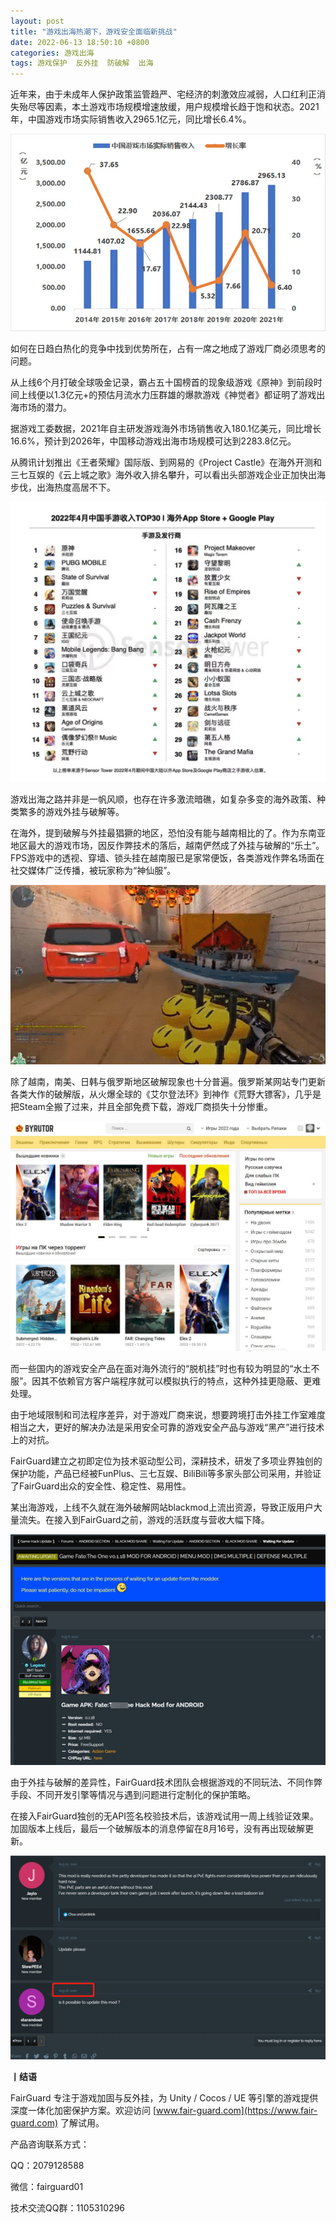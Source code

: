```yaml
---
layout: post
title: "游戏出海热潮下，游戏安全面临新挑战"
date: 2022-06-13 18:50:10 +0800
categories: 游戏出海
tags: 游戏保护  反外挂  防破解  出海
---
```


近年来，由于未成年人保护政策监管趋严、宅经济的刺激效应减弱，人口红利正消失殆尽等因素，本土游戏市场规模增速放缓，用户规模增长趋于饱和状态。2021年，中国游戏市场实际销售收入2965.1亿元，同比增长6.4%。<!-- more -->  

![315_21](/assets/res/202103/本土市场增长率.png)  

如何在日趋白热化的竞争中找到优势所在，占有一席之地成了游戏厂商必须思考的问题。  

从上线6个月打破全球吸金记录，霸占五十国榜首的现象级游戏《原神》到前段时间上线便以1.3亿元+的预估月流水力压群雄的爆款游戏《神觉者》都证明了游戏出海市场的潜力。  

据游戏工委数据，2021年自主研发游戏海外市场销售收入180.1亿美元，同比增长16.6%，预计到2026年，中国移动游戏出海市场规模可达到2283.8亿元。  

从腾讯计划推出《王者荣耀》国际版、到网易的《Project Castle》在海外开测和三七互娱的《云上城之歌》海外收入排名攀升，可以看出头部游戏企业正加快出海步伐，出海热度高居不下。  

![315_21](/assets/res/202103/出海排名.jpg)  

游戏出海之路并非是一帆风顺，也存在许多激流暗礁，如复杂多变的海外政策、种类繁多的游戏外挂与破解等。  

在海外，提到破解与外挂最猖獗的地区，恐怕没有能与越南相比的了。作为东南亚地区最大的游戏市场，因反作弊技术的落后，越南俨然成了外挂与破解的“乐土”。FPS游戏中的透视、穿墙、锁头挂在越南服已是家常便饭，各类游戏作弊名场面在社交媒体广泛传播，被玩家称为“神仙服”。  

![315_21](/assets/res/202103/越南开挂.gif)  

除了越南，南美、日韩与俄罗斯地区破解现象也十分普遍。俄罗斯某网站专门更新各类大作的破解版，从火爆全球的《艾尔登法环》到神作《荒野大镖客》，几乎是把Steam全搬了过来，并且全部免费下载，游戏厂商损失十分惨重。  

![315_21](/assets/res/202103/俄罗斯破解.jpg)  

而一些国内的游戏安全产品在面对海外流行的“脱机挂”时也有较为明显的“水土不服”。因其不依赖官方客户端程序就可以模拟执行的特点，这种外挂更隐蔽、更难处理。  

由于地域限制和司法程序差异，对于游戏厂商来说，想要跨境打击外挂工作室难度相当之大，更好的解决办法是采用安全可靠的游戏安全产品与游戏“黑产”进行技术上的对抗。  

FairGuard建立之初即定位为技术驱动型公司，深耕技术，研发了多项业界独创的保护功能，产品已经被FunPlus、三七互娱、BiliBili等多家头部公司采用，并验证了FairGuard出众的安全性、稳定性、易用性。  

某出海游戏，上线不久就在海外破解网站blackmod上流出资源，导致正版用户大量流失。在接入到FairGuard之前，游戏的活跃度与营收大幅下降。  

![315_21](/assets/res/202103/出海游戏.png)  

由于外挂与破解的差异性，FairGuard技术团队会根据游戏的不同玩法、不同作弊手段、不同开发引擎等情况与遇到问题进行定制化的保护策略。  

在接入FairGuard独创的无API签名校验技术后，该游戏试用一周上线验证效果。加固版本上线后，最后一个破解版本的消息停留在8月16号，没有再出现破解更新。  

![315_21](/assets/res/202103/出海游戏效果.png)  

**丨结语**  

FairGuard 专注于游戏加固与反外挂，为 Unity / Cocos / UE 等引擎的游戏提供深度一体化加密保护方案。欢迎访问 [www.fair-guard.com](https://www.fair-guard.com) 了解试用。    

产品咨询联系方式：  

QQ：2079128588  

微信：fairguard01  

技术交流QQ群：1105310296  
